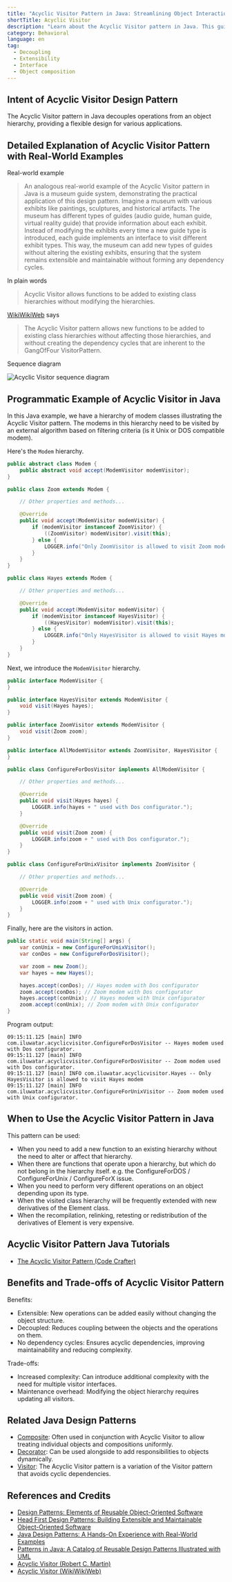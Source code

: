 ```yaml
---
title: "Acyclic Visitor Pattern in Java: Streamlining Object Interactions"
shortTitle: Acyclic Visitor
description: "Learn about the Acyclic Visitor pattern in Java. This guide explains how it decouples operations from object hierarchies, providing examples and real-world applications."
category: Behavioral
language: en
tag:
  - Decoupling
  - Extensibility
  - Interface
  - Object composition
---
```


## Intent of Acyclic Visitor Design Pattern

The Acyclic Visitor pattern in Java decouples operations from an object hierarchy, providing a flexible design for various applications.

## Detailed Explanation of Acyclic Visitor Pattern with Real-World Examples

Real-world example

> An analogous real-world example of the Acyclic Visitor pattern in Java is a museum guide system, demonstrating the practical application of this design pattern. Imagine a museum with various exhibits like paintings, sculptures, and historical artifacts. The museum has different types of guides (audio guide, human guide, virtual reality guide) that provide information about each exhibit. Instead of modifying the exhibits every time a new guide type is introduced, each guide implements an interface to visit different exhibit types. This way, the museum can add new types of guides without altering the existing exhibits, ensuring that the system remains extensible and maintainable without forming any dependency cycles.

In plain words

> Acyclic Visitor allows functions to be added to existing class hierarchies without modifying the hierarchies.

[WikiWikiWeb](https://wiki.c2.com/?AcyclicVisitor) says

> The Acyclic Visitor pattern allows new functions to be added to existing class hierarchies without affecting those hierarchies, and without creating the dependency cycles that are inherent to the GangOfFour VisitorPattern.

Sequence diagram

![Acyclic Visitor sequence diagram](./etc/acyclic-visitor-sequence-diagram.png "Acyclic Visitor sequence diagram")


## Programmatic Example of Acyclic Visitor in Java

In this Java example, we have a hierarchy of modem classes illustrating the Acyclic Visitor pattern. The modems in this hierarchy need to be visited by an external algorithm based on filtering criteria (is it Unix or DOS compatible modem).

Here's the `Modem` hierarchy.

```java
public abstract class Modem {
    public abstract void accept(ModemVisitor modemVisitor);
}

public class Zoom extends Modem {

    // Other properties and methods...

    @Override
    public void accept(ModemVisitor modemVisitor) {
        if (modemVisitor instanceof ZoomVisitor) {
            ((ZoomVisitor) modemVisitor).visit(this);
        } else {
            LOGGER.info("Only ZoomVisitor is allowed to visit Zoom modem");
        }
    }
}

public class Hayes extends Modem {

    // Other properties and methods...

    @Override
    public void accept(ModemVisitor modemVisitor) {
        if (modemVisitor instanceof HayesVisitor) {
            ((HayesVisitor) modemVisitor).visit(this);
        } else {
            LOGGER.info("Only HayesVisitor is allowed to visit Hayes modem");
        }
    }
}
```

Next, we introduce the `ModemVisitor` hierarchy.

```java
public interface ModemVisitor {
}

public interface HayesVisitor extends ModemVisitor {
    void visit(Hayes hayes);
}

public interface ZoomVisitor extends ModemVisitor {
    void visit(Zoom zoom);
}

public interface AllModemVisitor extends ZoomVisitor, HayesVisitor {
}

public class ConfigureForDosVisitor implements AllModemVisitor {

    // Other properties and methods...

    @Override
    public void visit(Hayes hayes) {
        LOGGER.info(hayes + " used with Dos configurator.");
    }

    @Override
    public void visit(Zoom zoom) {
        LOGGER.info(zoom + " used with Dos configurator.");
    }
}

public class ConfigureForUnixVisitor implements ZoomVisitor {

    // Other properties and methods...

    @Override
    public void visit(Zoom zoom) {
        LOGGER.info(zoom + " used with Unix configurator.");
    }
}
```

Finally, here are the visitors in action.

```java
public static void main(String[] args) {
    var conUnix = new ConfigureForUnixVisitor();
    var conDos = new ConfigureForDosVisitor();

    var zoom = new Zoom();
    var hayes = new Hayes();

    hayes.accept(conDos); // Hayes modem with Dos configurator
    zoom.accept(conDos); // Zoom modem with Dos configurator
    hayes.accept(conUnix); // Hayes modem with Unix configurator
    zoom.accept(conUnix); // Zoom modem with Unix configurator   
}
```

Program output:

```
09:15:11.125 [main] INFO com.iluwatar.acyclicvisitor.ConfigureForDosVisitor -- Hayes modem used with Dos configurator.
09:15:11.127 [main] INFO com.iluwatar.acyclicvisitor.ConfigureForDosVisitor -- Zoom modem used with Dos configurator.
09:15:11.127 [main] INFO com.iluwatar.acyclicvisitor.Hayes -- Only HayesVisitor is allowed to visit Hayes modem
09:15:11.127 [main] INFO com.iluwatar.acyclicvisitor.ConfigureForUnixVisitor -- Zoom modem used with Unix configurator.
```

## When to Use the Acyclic Visitor Pattern in Java

This pattern can be used:

* When you need to add a new function to an existing hierarchy without the need to alter or affect that hierarchy.
* When there are functions that operate upon a hierarchy, but which do not belong in the hierarchy itself. e.g. the ConfigureForDOS / ConfigureForUnix / ConfigureForX issue.
* When you need to perform very different operations on an object depending upon its type.
* When the visited class hierarchy will be frequently extended with new derivatives of the Element class.
* When the recompilation, relinking, retesting or redistribution of the derivatives of Element is very expensive.

## Acyclic Visitor Pattern Java Tutorials

* [The Acyclic Visitor Pattern (Code Crafter)](https://codecrafter.blogspot.com/2012/12/the-acyclic-visitor-pattern.html)

## Benefits and Trade-offs of Acyclic Visitor Pattern

Benefits:

* Extensible: New operations can be added easily without changing the object structure.
* Decoupled: Reduces coupling between the objects and the operations on them.
* No dependency cycles: Ensures acyclic dependencies, improving maintainability and reducing complexity.

Trade-offs:

* Increased complexity: Can introduce additional complexity with the need for multiple visitor interfaces.
* Maintenance overhead: Modifying the object hierarchy requires updating all visitors.

## Related Java Design Patterns

* [Composite](https://java-design-patterns.com/patterns/composite/): Often used in conjunction with Acyclic Visitor to allow treating individual objects and compositions uniformly.
* [Decorator](https://java-design-patterns.com/patterns/decorator/): Can be used alongside to add responsibilities to objects dynamically.
* [Visitor](https://java-design-patterns.com/patterns/visitor/): The Acyclic Visitor pattern is a variation of the Visitor pattern that avoids cyclic dependencies.

## References and Credits

* [Design Patterns: Elements of Reusable Object-Oriented Software](https://amzn.to/3w0pvKI)
* [Head First Design Patterns: Building Extensible and Maintainable Object-Oriented Software](https://amzn.to/49NGldq)
* [Java Design Patterns: A Hands-On Experience with Real-World Examples](https://amzn.to/3yhh525)
* [Patterns in Java: A Catalog of Reusable Design Patterns Illustrated with UML](https://amzn.to/4bOtzwF)
* [Acyclic Visitor (Robert C. Martin)](http://condor.depaul.edu/dmumaugh/OOT/Design-Principles/acv.pdf)
* [Acyclic Visitor (WikiWikiWeb)](https://wiki.c2.com/?AcyclicVisitor)
